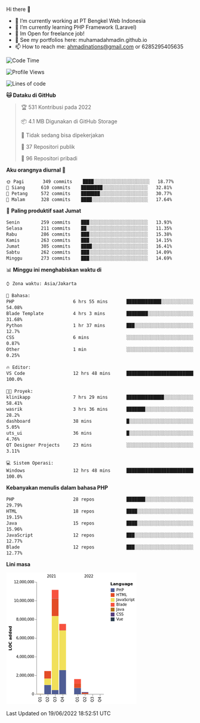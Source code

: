 Hi there 👋

- 🔭 I’m currently working at PT Bengkel Web Indonesia
- 🌱 I’m currently learning PHP Framework (Laravel)
- 📂 Im Open for freelance job!
- 🧷 See my portfolios here: muhamadahmadin.github.io
- 📫 How to reach me: ahmadinations@gmail.com or 6285295405635


<!--START_SECTION:waka-->
![Code Time](http://img.shields.io/badge/Code%20Time-0%20secs-blue)

![Profile Views](http://img.shields.io/badge/Profil%20dilihat-2-blue)

![Lines of code](https://img.shields.io/badge/Sejak%20Hello%20World%20aku%20telah%20menulis-23%20Million%20baris%20kode-blue)

**🐱 Dataku di GitHub** 

> 🏆 531 Kontribusi pada 2022
 > 
> 📦 4.1 MB Digunakan di GitHub Storage 
 > 
> 🚫 Tidak sedang bisa dipekerjakan
 > 
> 📜 37 Repositori publik 
 > 
> 🔑 96 Repositori pribadi  
 > 
**Aku orangnya diurnal 🐤** 

```text
🌞 Pagi       349 commits    ████░░░░░░░░░░░░░░░░░░░░░   18.77% 
🌆 Siang      610 commits    ████████░░░░░░░░░░░░░░░░░   32.81% 
🌃 Petang     572 commits    ███████░░░░░░░░░░░░░░░░░░   30.77% 
🌙 Malam      328 commits    ████░░░░░░░░░░░░░░░░░░░░░   17.64%

```
📅 **Paling produktif saat Jumat** 

```text
Senin        259 commits    ███░░░░░░░░░░░░░░░░░░░░░░   13.93% 
Selasa       211 commits    ██░░░░░░░░░░░░░░░░░░░░░░░   11.35% 
Rabu         286 commits    ███░░░░░░░░░░░░░░░░░░░░░░   15.38% 
Kamis        263 commits    ███░░░░░░░░░░░░░░░░░░░░░░   14.15% 
Jumat        305 commits    ████░░░░░░░░░░░░░░░░░░░░░   16.41% 
Sabtu        262 commits    ███░░░░░░░░░░░░░░░░░░░░░░   14.09% 
Minggu       273 commits    ███░░░░░░░░░░░░░░░░░░░░░░   14.69%

```


📊 **Minggu ini menghabiskan waktu di** 

```text
⌚︎ Zona waktu: Asia/Jakarta

💬 Bahasa: 
PHP                      6 hrs 55 mins       █████████████░░░░░░░░░░░░   54.08% 
Blade Template           4 hrs 3 mins        ████████░░░░░░░░░░░░░░░░░   31.68% 
Python                   1 hr 37 mins        ███░░░░░░░░░░░░░░░░░░░░░░   12.7% 
CSS                      6 mins              ░░░░░░░░░░░░░░░░░░░░░░░░░   0.87% 
Other                    1 min               ░░░░░░░░░░░░░░░░░░░░░░░░░   0.25%

🔥 Editor: 
VS Code                  12 hrs 48 mins      █████████████████████████   100.0%

🐱‍💻 Proyek: 
klinikapp                7 hrs 29 mins       ██████████████░░░░░░░░░░░   58.41% 
wasrik                   3 hrs 36 mins       ███████░░░░░░░░░░░░░░░░░░   28.2% 
dashboard                38 mins             █░░░░░░░░░░░░░░░░░░░░░░░░   5.05% 
uts_ui                   36 mins             █░░░░░░░░░░░░░░░░░░░░░░░░   4.76% 
QT Designer Projects     23 mins             ░░░░░░░░░░░░░░░░░░░░░░░░░   3.11%

💻 Sistem Operasi: 
Windows                  12 hrs 48 mins      █████████████████████████   100.0%

```

**Kebanyakan menulis dalam bahasa PHP** 

```text
PHP                      28 repos            ███████░░░░░░░░░░░░░░░░░░   29.79% 
HTML                     18 repos            ████░░░░░░░░░░░░░░░░░░░░░   19.15% 
Java                     15 repos            ████░░░░░░░░░░░░░░░░░░░░░   15.96% 
JavaScript               12 repos            ███░░░░░░░░░░░░░░░░░░░░░░   12.77% 
Blade                    12 repos            ███░░░░░░░░░░░░░░░░░░░░░░   12.77%

```


**Lini masa**

![Chart not found](https://raw.githubusercontent.com/MuhamadAhmadin/MuhamadAhmadin/master/charts/bar_graph.png) 


 Last Updated on 19/06/2022 18:52:51 UTC
<!--END_SECTION:waka-->
